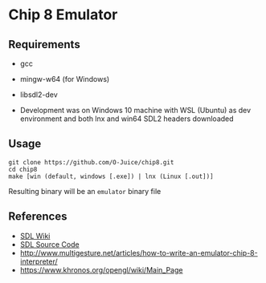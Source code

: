# Chip 8 Emulator

## Requirements
- gcc
- mingw-w64 (for Windows)
- libsdl2-dev

- Development was on Windows 10 machine with WSL (Ubuntu) as dev environment and both lnx and win64 SDL2 headers downloaded

## Usage
```
git clone https://github.com/O-Juice/chip8.git
cd chip8
make [win (default, windows [.exe]) | lnx (Linux [.out])]
``` 
Resulting binary will be an `emulator` binary file

## References
- [SDL Wiki](https://wiki.libsdl.org/)
- [SDL Source Code](https://hg.libsdl.org/)
- http://www.multigesture.net/articles/how-to-write-an-emulator-chip-8-interpreter/
- https://www.khronos.org/opengl/wiki/Main_Page
